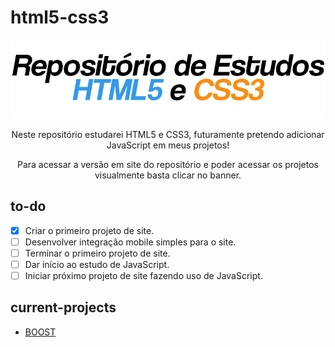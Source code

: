 # html5-css3

<p align="center"><a href="https://lucascruztrabalho.github.io/html5-css3/"><img src="media/banner.png" alt="banner"></a></p>
<p align="center">Neste repositório estudarei HTML5 e CSS3, futuramente pretendo adicionar JavaScript em meus projetos!</p>
<p align="center">Para acessar a versão em site do repositório e poder acessar os projetos visualmente basta clicar no banner.</p>

## to-do

- [x] Criar o primeiro projeto de site.
- [ ] Desenvolver integração mobile simples para o site.
- [ ] Terminar o primeiro projeto de site.
- [ ] Dar início ao estudo de JavaScript.
- [ ] Iniciar próximo projeto de site fazendo uso de JavaScript.

## current-projects
   * [BOOST](/practice/business001/index.html)
